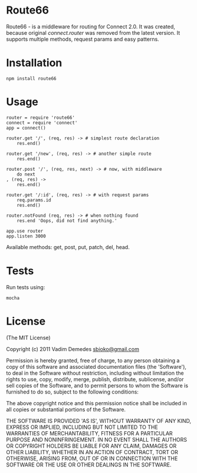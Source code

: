 # Route66

Route66 - is a middleware for routing for Connect 2.0. It was created, because original *connect.router* was removed from the latest version. It supports multiple methods, request params and easy patterns.

# Installation

`npm install route66`

# Usage

```coffee-script
router = require 'route66'
connect = require 'connect'
app = connect()

router.get '/', (req, res) -> # simplest route declaration
	res.end()
	
router.get '/new', (req, res) -> # another simple route
	res.end()

router.post '/', (req, res, next) -> # now, with middleware
	do next
, (req, res) ->
	res.end()
	
router.get '/:id', (req, res) -> # with request params
	req.params.id
	res.end()

router.notFound (req, res) -> # when nothing found
	res.end 'Oops, did not find anything.'
	
app.use router
app.listen 3000
```

Available methods: get, post, put, patch, del, head.

# Tests

Run tests using:

```mocha```

# License

(The MIT License)

Copyright (c) 2011 Vadim Demedes sbioko@gmail.com

Permission is hereby granted, free of charge, to any person obtaining a copy of this software and associated documentation files (the 'Software'), to deal in the Software without restriction, including without limitation the rights to use, copy, modify, merge, publish, distribute, sublicense, and/or sell copies of the Software, and to permit persons to whom the Software is furnished to do so, subject to the following conditions:

The above copyright notice and this permission notice shall be included in all copies or substantial portions of the Software.

THE SOFTWARE IS PROVIDED 'AS IS', WITHOUT WARRANTY OF ANY KIND, EXPRESS OR IMPLIED, INCLUDING BUT NOT LIMITED TO THE WARRANTIES OF MERCHANTABILITY, FITNESS FOR A PARTICULAR PURPOSE AND NONINFRINGEMENT. IN NO EVENT SHALL THE AUTHORS OR COPYRIGHT HOLDERS BE LIABLE FOR ANY CLAIM, DAMAGES OR OTHER LIABILITY, WHETHER IN AN ACTION OF CONTRACT, TORT OR OTHERWISE, ARISING FROM, OUT OF OR IN CONNECTION WITH THE SOFTWARE OR THE USE OR OTHER DEALINGS IN THE SOFTWARE.